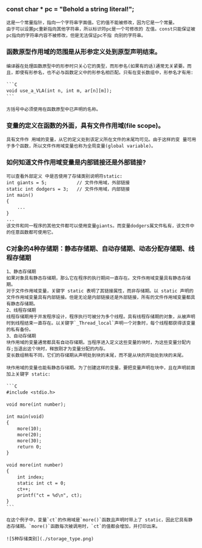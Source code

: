 ### const char * pc = "Behold a string literal!";
    这是一个常量指针，指向一个字符串字面值。它的值不能被修改，因为它是一个常量。
    由于可以设置pc重新指向其他字符串，所以标识符pc是一个可修改的 左值。const只能保证被pc指向的字符串内容不被修改，但是无法保证pc不指 向别的字符串。

### 函数原型作用域的范围是从形参定义处到原型声明结束。
    编译器在处理函数原型中的形参时只关心它的类型，而形参名(如果有的话)通常无关紧要。而且，即使有形参名，也不必与函数定义中的形参名相匹配。只有在变长数组中，形参名才有用:

    ```C
    void use_a_VLA(int n, int m, ar[n][m]);
    ```
    
    方括号中必须使用在函数原型中已声明的名称。

### 变量的定义在函数的外面，具有文件作用域(file scope)。
    具有文件作 用域的变量，从它的定义处到该定义所在文件的末尾均可见。由于这样的变 量可用于多个函数，所以文件作用域变量也称为全局变量(global variable)。

### 如何知道文件作用域变量是内部链接还是外部链接?
    可以查看外部定义 中是否使用了存储类别说明符static:
    int giants = 5;           // 文件作用域，外部链接 
    static int dodgers = 3;   // 文件作用域，内部链接 
    int main()
    {
        ...
    }
    ...
    该文件和同一程序的其他文件都可以使用变量giants。而变量dodgers属文件私有，该文件中的任意函数都可使用它。

### C对象的4种存储期：静态存储期、自动存储期、动态分配存储期、线程存储期
    1、静态存储期
    如果对象具有静态存储期，那么它在程序的执行期间一直存在。文件作用域变量具有静态存储期。
    对于文件作用域变量，关键字 static 表明了其链接属性，而非存储期。以 static 声明的文件作用域变量具有内部链接。但是无论是内部链接还是外部链接，所有的文件作用域变量都具有静态存储期。
    2、线程存储期
    线程存储期用于并发程序设计，程序执行可被分为多个线程。具有线程存储期的对象，从被声明时到线程结束一直存在。以关键字`_Thread_local`声明一个对象时，每个线程都获得该变量的私有备份。
    3、自动存储期
    块作用域的变量通常都具有自动存储期。当程序进入定义这些变量的块时，为这些变量分配内存;当退出这个块时，释放刚才为变量分配的内存。
    变长数组稍有不同，它们的存储期从声明处到块的末尾，而不是从块的开始处到块的末尾。

    块作用域的变量也能有静态存储期。为了创建这样的变量，要把变量声明在块中，且在声明前面加上关键字 static:

    ```C
    #include <stdio.h> 

    void more(int number);

    int main(void)
    {
        more(10);
        more(20);
        more(30);
        return 0;
    }

    void more(int number)
    {
        int index;
        static int ct = 0;
        ct++;
        printf("ct = %d\n", ct);
    }
    ```

    在这个例子中，变量`ct`的作用域是`more()`函数且声明时带上了 static，因此它具有静态存储期。`more()`函数每次被调用时，`ct`的值都会增加，并打印出来。

    ![5种存储类别](./storage_type.png) 